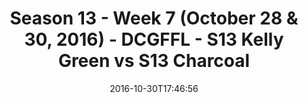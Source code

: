 ---
title: Season 13 - Week 7 (October 28 & 30, 2016) - DCGFFL - S13 Kelly Green vs S13
  Charcoal
teams-score:
- team: _teams/s13-kelly.md
  score: 27
- team: _teams/s13-charcoal.md
  score: 12
mvp: T. Spears (Kelly); J. Batac (Charcoal)
game-ball: T. Comparetto (Kelly); A. Robbins (Charcoal)
season: 13
week: 7
date: '2016-10-30T17:46:56'
pageid: season-13-week-7-october-28-30-2016-4817-vs-4813
---